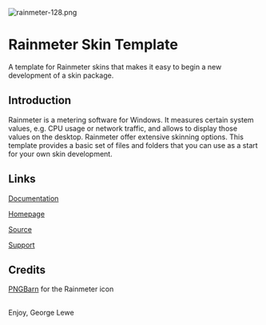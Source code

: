 ![rainmeter-128.png](https://github.com/glewe/grayhound/blob/master/%40Resources/Images/rainmeter-128.png)
<h1>Rainmeter Skin Template</h1>
<p>A template for Rainmeter skins that makes it easy to begin a new development of a skin package.</p>

## Introduction
Rainmeter is a metering software for Windows. It measures certain system values, e.g. CPU usage or network traffic, and allows to display those values on the desktop. Rainmeter offer extensive skinning options. This template provides a basic set of files and folders that you can use as a start for your own skin development.

## Links
[Documentation](https://support.lewe.com/doc/rainmeter-skin-template/)

[Homepage](https://www.lewe.com/)

[Source](https://github.com/glewe/rmskintemplate/)

[Support](https://support.lewe.com/)

## Credits
[PNGBarn](https://www.pngbarn.com/png-image-phdsw) for the Rainmeter icon

## 
Enjoy,
George Lewe
